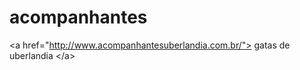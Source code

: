 # acompanhantes
&lt;a href="http://www.acompanhantesuberlandia.com.br/"> gatas de uberlandia &lt;/a>
